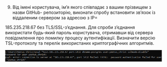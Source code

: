 9. Від імені користувача, ім’я якого співпадає з вашим прізвищем з назви GitHub-
репозиторію, виконати спробу встановити зв’язок із віддаленим сервером за адресою з IP=

185.235.218.67 без TLS/SSL-з’єднання. Для спроби з’єднання використати будь-який пароль
користувача, отримавши від сервера повідомлення про помилку процесу аутентифікації.
Визначити версію TSL-протоколу та перелік використаних криптографічних алгоритмів.

![alt-text](https://github.com/oleksandrblazhko/ai-191-krantovskyi/blob/laboratory-work-9/Laboratory-work-9/images/9.png)
